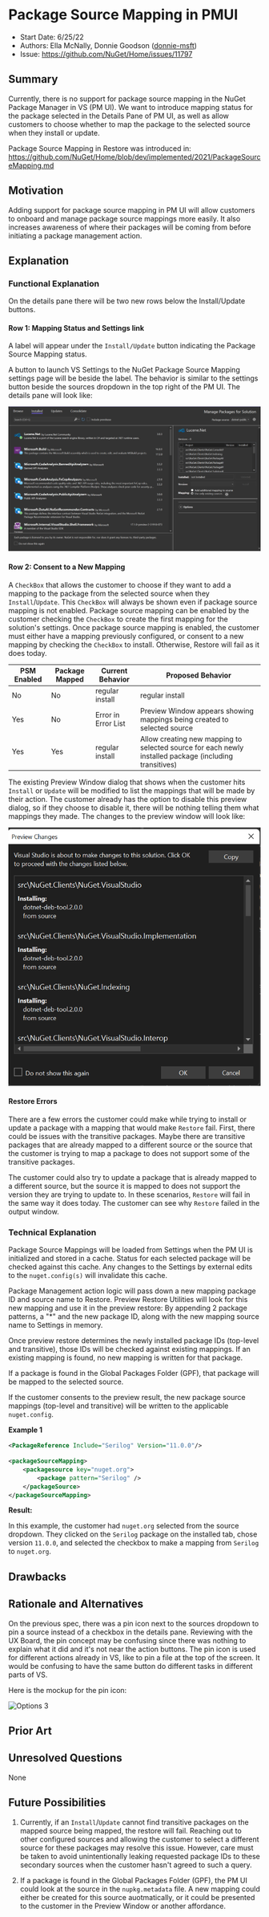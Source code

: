 # Package Source Mapping in PMUI 
* Start Date: 6/25/22
* Authors: Ella McNally, Donnie Goodson ([donnie-msft](https://github.com/donnie-msft))
* Issue: https://github.com/NuGet/Home/issues/11797

## Summary

Currently, there is no support for package source mapping in the NuGet Package Manager in VS (PM UI). We want to introduce mapping status for the package selected in the Details Pane of PM UI, as well as allow customers to choose whether to map the package to the selected source when they install or update. 

Package Source Mapping in Restore was introduced in: https://github.com/NuGet/Home/blob/dev/implemented/2021/PackageSourceMapping.md

## Motivation

Adding support for package source mapping in PM UI will allow customers to onboard and manage package source mappings more easily. It also increases awareness of where their packages will be coming from before initiating a package management action.

## Explanation

### Functional Explanation

On the details pane there will be two new rows below the Install/Update buttons. 

#### Row 1: Mapping Status and Settings link

A label will appear under the `Install/Update` button indicating the Package Source Mapping status.

A button to launch VS Settings to the NuGet Package Source Mapping settings page will be beside the label. The behavior is similar to the settings button beside the sources dropdown in the top right of the PM UI. The details pane will look like:

![PMUI 1](../../meta/resources/PackageSourceMapping/PMUI_details_pane.png)

#### Row 2: Consent to a New Mapping
 A `CheckBox` that allows the customer to choose if they want to add a mapping to the package from the selected source when they `Install`/`Update`. This `CheckBox` will always be shown even if package source mapping is not enabled. Package source mapping can be enabled by the customer checking the `CheckBox` to create the first mapping for the solution's settings. Once package source mapping is enabled, the customer must either have a mapping previously configured, or consent to a new mapping by checking the `CheckBox` to install. Otherwise, Restore will fail as it does today.

 PSM Enabled|Package Mapped|Current Behavior|Proposed Behavior
---|---|------|------|
No|No|regular install|regular install
Yes|No|Error in Error List|Preview Window appears showing mappings being created to selected source
Yes|Yes|regular install|Allow creating new mapping to selected source for each newly installed package (including transitives)
 
 The existing Preview Window dialog that shows when the customer hits `Install` or `Update` will be modified to list the mappings that will be made by their action. The customer already has the option to disable this preview dialog, so if they choose to disable it, there will be nothing telling them what mappings they made. The changes to the preview window will look like:

![PMUI 2](../../meta/resources/PackageSourceMapping/PMUI_preview.png)

#### Restore Errors

There are a few errors the customer could make while trying to install or update a package with a mapping that would make `Restore` fail. First, there could be issues with the transitive packages. Maybe there are transitive packages that are already mapped to a different source or the source that the customer is trying to map a package to does not support some of the transitive packages. 

The customer could also try to update a package that is already mapped to a different source, but the source it is mapped to does not support the version they are trying to update to. In these scenarios, `Restore` will fail in the same way it does today. The customer can see why `Restore` failed in the output window. 

### Technical Explanation

Package Source Mappings will be loaded from Settings when the PM UI is initialized and stored in a cache. Status for each selected package will be checked against this cache. Any changes to the Settings by external edits to the `nuget.config(s)` will invalidate this cache.

Package Management action logic will pass down a new mapping package ID and source name to Restore. Preview Restore Utilities will look for this new mapping and use it in the preview restore: By appending 2 package patterns, a "*" and the new package ID, along with the new mapping source name to Settings in memory.

Once preview restore determines the newly installed package IDs (top-level and transitive), those IDs will be checked against existing mappings. If an existing mapping is found, no new mapping is written for that package.

If a package is found in the Global Packages Folder (GPF), that package will be mapped to the selected source.

If the customer consents to the preview result, the new package source mappings (top-level and transitive) will be written to the applicable `nuget.config`.

**Example 1** 

```xml
<PackageReference Include="Serilog" Version="11.0.0"/>
```

```xml
<packageSourceMapping>
    <packagesource key="nuget.org">
        <package pattern="Serilog" />
    </packageSource>
</packageSourceMapping>
```

**Result:**

In this example, the customer had `nuget.org` selected from the source dropdown. They clicked on the `Serilog` package on the installed tab, chose version `11.0.0`, and selected the checkbox to make a mapping from `Serilog` to `nuget.org`.

## Drawbacks

## Rationale and Alternatives

On the previous spec, there was a pin icon next to the sources dropdown to pin a source instead of a checkbox in the details pane. Reviewing with the UX Board, the pin concept may be confusing since there was nothing to explain what it did and it's not near the action buttons. The pin icon is used for different actions already in VS, like to pin a file at the top of the screen. It would be confusing to have the same button do different tasks in different parts of VS.

Here is the mockup for the pin icon:

![Options 3](../../meta/resources/PackageSourceMapping/VS.png)

## Prior Art

## Unresolved Questions

None

## Future Possibilities 

1. Currently, if an `Install`/`Update` cannot find transitive packages on the mapped source being mapped, the restore will fail. Reaching out to other configured sources and allowing the customer to select a different source for these packages may resolve this issue. However, care must be taken to avoid unintentionally leaking requested package IDs to these secondary sources when the customer hasn't agreed to such a query.

1. If a package is found in the Global Packages Folder (GPF), the PM UI could look at the source in the `nupkg.metadata` file. A new mapping could either be created for this source auotmatically, or it could be presented to the customer in the Preview Window or another affordance.